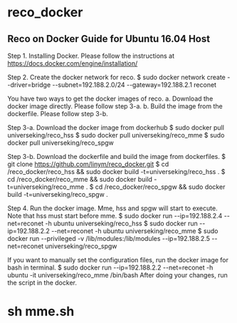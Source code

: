 # reco_docker

Reco on Docker Guide for Ubuntu 16.04 Host
--------------------------------------------------

Step 1. Installing Docker.
Please follow the instructions at https://docs.docker.com/engine/installation/

Step 2. Create the docker network for reco.
$ sudo docker network create --driver=bridge --subnet=192.188.2.0/24 --gateway=192.188.2.1 reconet

You have two ways to get the docker images of reco.
a. Download the docker image directly. Please follow step 3-a.
b. Build the image from the dockerfile. Please follow step 3-b.

Step 3-a. Download the docker image from dockerhub
$ sudo docker pull universeking/reco_hss
$ sudo docker pull universeking/reco_mme
$ sudo docker pull universeking/reco_spgw

Step 3-b. Download the dockerfile and build the image from dockerfiles. 
$ git clone https://github.com/linym/reco_docker.git
$ cd /reco_docker/reco_hss && sudo docker build -t=universeking/reco_hss .
$ cd /reco_docker/reco_mme && sudo docker build -t=universeking/reco_mme .
$ cd /reco_docker/reco_spgw && sudo docker build -t=universeking/reco_spgw .

Step 4. Run the docker image. Mme, hss and spgw will start to execute. Note that hss must start before mme.
$ sudo docker run --ip=192.188.2.4 --net=reconet -h ubuntu universeking/reco_hss
$ sudo docker run --ip=192.188.2.2 --net=reconet -h ubuntu universeking/reco_mme
$ sudo docker run --privileged -v /lib/modules:/lib/modules --ip=192.188.2.5 --net=reconet universeking/reco_spgw

If you want to manually set the configuration files, run the docker image for bash in terminal.
$ sudo docker run --ip=192.188.2.2 --net=reconet -h ubuntu -it universeking/reco_mme /bin/bash
After doing your changes, run the script in the docker.
# sh mme.sh

